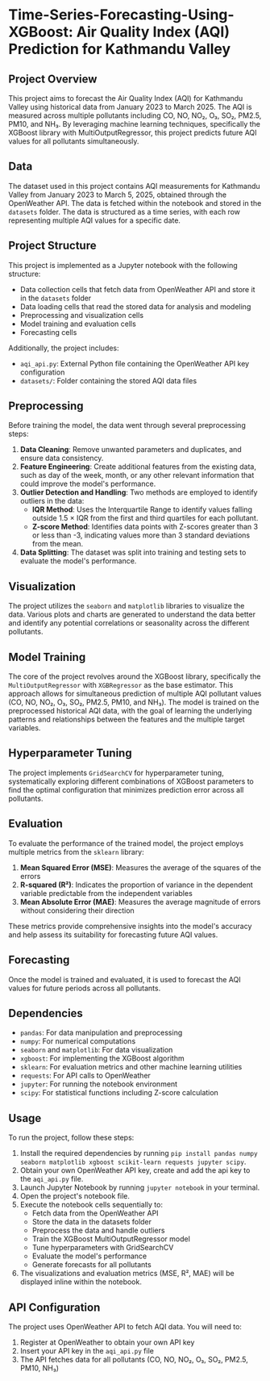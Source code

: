 # Time-Series-Forecasting-Using-XGBoost: Air Quality Index (AQI) Prediction for Kathmandu Valley

## Project Overview

This project aims to forecast the Air Quality Index (AQI) for Kathmandu Valley using historical data from January 2023 to March 2025. The AQI is measured across multiple pollutants including CO, NO, NO₂, O₃, SO₂, PM2.5, PM10, and NH₃. By leveraging machine learning techniques, specifically the XGBoost library with MultiOutputRegressor, this project predicts future AQI values for all pollutants simultaneously.

## Data

The dataset used in this project contains AQI measurements for Kathmandu Valley from January 2023 to March 5, 2025, obtained through the OpenWeather API. The data is fetched within the notebook and stored in the `datasets` folder. The data is structured as a time series, with each row representing multiple AQI values for a specific date.

## Project Structure

This project is implemented as a Jupyter notebook with the following structure:

- Data collection cells that fetch data from OpenWeather API and store it in the `datasets` folder
- Data loading cells that read the stored data for analysis and modeling
- Preprocessing and visualization cells
- Model training and evaluation cells
- Forecasting cells

Additionally, the project includes:

- `aqi_api.py`: External Python file containing the OpenWeather API key configuration
- `datasets/`: Folder containing the stored AQI data files

## Preprocessing

Before training the model, the data went through several preprocessing steps:

1. **Data Cleaning**: Remove unwanted parameters and duplicates, and ensure data consistency.
2. **Feature Engineering**: Create additional features from the existing data, such as day of the week, month, or any other relevant information that could improve the model's performance.
3. **Outlier Detection and Handling**: Two methods are employed to identify outliers in the data:
   - **IQR Method**: Uses the Interquartile Range to identify values falling outside 1.5 × IQR from the first and third quartiles for each pollutant.
   - **Z-score Method**: Identifies data points with Z-scores greater than 3 or less than -3, indicating values more than 3 standard deviations from the mean.
4. **Data Splitting**: The dataset was split into training and testing sets to evaluate the model's performance.

## Visualization

The project utilizes the `seaborn` and `matplotlib` libraries to visualize the data. Various plots and charts are generated to understand the data better and identify any potential correlations or seasonality across the different pollutants.

## Model Training

The core of the project revolves around the XGBoost library, specifically the `MultiOutputRegressor` with `XGBRegressor` as the base estimator. This approach allows for simultaneous prediction of multiple AQI pollutant values (CO, NO, NO₂, O₃, SO₂, PM2.5, PM10, and NH₃). The model is trained on the preprocessed historical AQI data, with the goal of learning the underlying patterns and relationships between the features and the multiple target variables.

## Hyperparameter Tuning

The project implements `GridSearchCV` for hyperparameter tuning, systematically exploring different combinations of XGBoost parameters to find the optimal configuration that minimizes prediction error across all pollutants.

## Evaluation

To evaluate the performance of the trained model, the project employs multiple metrics from the `sklearn` library:

1. **Mean Squared Error (MSE)**: Measures the average of the squares of the errors
2. **R-squared (R²)**: Indicates the proportion of variance in the dependent variable predictable from the independent variables
3. **Mean Absolute Error (MAE)**: Measures the average magnitude of errors without considering their direction

These metrics provide comprehensive insights into the model's accuracy and help assess its suitability for forecasting future AQI values.

## Forecasting

Once the model is trained and evaluated, it is used to forecast the AQI values for future periods across all pollutants.

## Dependencies

- `pandas`: For data manipulation and preprocessing
- `numpy`: For numerical computations
- `seaborn` and `matplotlib`: For data visualization
- `xgboost`: For implementing the XGBoost algorithm
- `sklearn`: For evaluation metrics and other machine learning utilities
- `requests`: For API calls to OpenWeather
- `jupyter`: For running the notebook environment
- `scipy`: For statistical functions including Z-score calculation

## Usage

To run the project, follow these steps:

1. Install the required dependencies by running `pip install pandas numpy seaborn matplotlib xgboost scikit-learn requests jupyter scipy`.
2. Obtain your own OpenWeather API key, create and add the api key to the `aqi_api.py` file.
3. Launch Jupyter Notebook by running `jupyter notebook` in your terminal.
4. Open the project's notebook file.
5. Execute the notebook cells sequentially to:
   - Fetch data from the OpenWeather API
   - Store the data in the datasets folder
   - Preprocess the data and handle outliers
   - Train the XGBoost MultiOutputRegressor model
   - Tune hyperparameters with GridSearchCV
   - Evaluate the model's performance
   - Generate forecasts for all pollutants
6. The visualizations and evaluation metrics (MSE, R², MAE) will be displayed inline within the notebook.

## API Configuration

The project uses OpenWeather API to fetch AQI data. You will need to:

1. Register at OpenWeather to obtain your own API key
2. Insert your API key in the `aqi_api.py` file
3. The API fetches data for all pollutants (CO, NO, NO₂, O₃, SO₂, PM2.5, PM10, NH₃)
